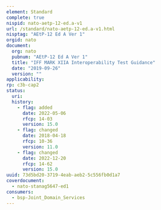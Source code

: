 ```yaml
---
element: Standard
complete: true
nispid: nato-aetp-12-ed.a-v1
url: /standard/nato-aetp-12-ed.a-v1.html
nisptag: "AEtP-12 Ed A Ver 1"
orgid: nato
document:
  org: nato
  pubnum: "AEtP-12 Ed A Ver 1"
  title: "IFF MARK XIIA Interoperability Test Guidance"
  date: "2019-09-26"
  version: ""
applicability:
rp: c3b-cap2
status:
  uri: 
  history: 
    - flag: added
      date: 2022-05-06
      rfcp: 14-03
      version: 15.0
    - flag: changed
      date: 2018-04-18
      rfcp: 10-36
      version: 11.0
    - flag: changed
      date: 2022-12-20
      rfcp: 14-62
      version: 15.0
uuid: 73d5bd20-3719-4eab-aeb2-5c556fb0d1a7
coverdocument:
  - nato-stanag5647-ed1
consumers:
  - bsp-Joint_Domain_Services
---
```

